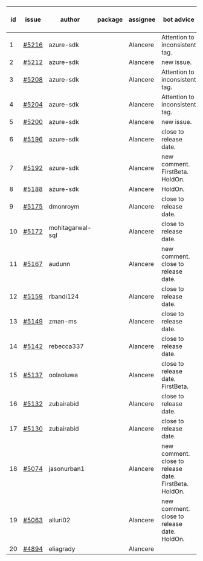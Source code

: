| id | issue | author | package | assignee | bot advice | created date of issue | target release date | date from target |
| ------ | ------ | ------ | ------ | ------ | ------ | ------ | ------ | :-----: |
| 1 | [#5216](https://github.com/Azure/sdk-release-request/issues/5216) | azure-sdk |  | Alancere | Attention to inconsistent tag. | 05-21 | 06-21 |  |
| 2 | [#5212](https://github.com/Azure/sdk-release-request/issues/5212) | azure-sdk |  | Alancere | new issue. | 05-21 | 06-21 |  |
| 3 | [#5208](https://github.com/Azure/sdk-release-request/issues/5208) | azure-sdk |  | Alancere | Attention to inconsistent tag. | 05-15 | 06-21 |  |
| 4 | [#5204](https://github.com/Azure/sdk-release-request/issues/5204) | azure-sdk |  | Alancere | Attention to inconsistent tag. | 05-15 | 06-21 |  |
| 5 | [#5200](https://github.com/Azure/sdk-release-request/issues/5200) | azure-sdk |  | Alancere | new issue. | 05-14 | 06-21 |  |
| 6 | [#5196](https://github.com/Azure/sdk-release-request/issues/5196) | azure-sdk |  | Alancere | close to release date. | 05-09 | 05-24 | 1 |
| 7 | [#5192](https://github.com/Azure/sdk-release-request/issues/5192) | azure-sdk |  | Alancere | new comment. FirstBeta. HoldOn. | 05-09 | fail to get. |  |
| 8 | [#5188](https://github.com/Azure/sdk-release-request/issues/5188) | azure-sdk |  | Alancere | HoldOn. | 05-08 | 06-21 |  |
| 9 | [#5175](https://github.com/Azure/sdk-release-request/issues/5175) | dmonroym |  | Alancere | close to release date. | 04-30 | 05-24 | 1 |
| 10 | [#5172](https://github.com/Azure/sdk-release-request/issues/5172) | mohitagarwal-sql |  | Alancere | close to release date. | 04-30 | 05-24 | 1 |
| 11 | [#5167](https://github.com/Azure/sdk-release-request/issues/5167) | audunn |  | Alancere | new comment. close to release date. | 04-29 | 05-24 | 1 |
| 12 | [#5159](https://github.com/Azure/sdk-release-request/issues/5159) | rbandi124 |  | Alancere | close to release date. | 04-24 | 05-24 | 1 |
| 13 | [#5149](https://github.com/Azure/sdk-release-request/issues/5149) | zman-ms |  | Alancere | close to release date. | 04-24 | 05-24 | 1 |
| 14 | [#5142](https://github.com/Azure/sdk-release-request/issues/5142) | rebecca337 |  | Alancere | close to release date. | 04-23 | 05-24 | 1 |
| 15 | [#5137](https://github.com/Azure/sdk-release-request/issues/5137) | oolaoluwa |  | Alancere | close to release date. FirstBeta. | 04-16 | 05-24 | 1 |
| 16 | [#5132](https://github.com/Azure/sdk-release-request/issues/5132) | zubairabid |  | Alancere | close to release date. | 04-12 | 05-24 | 1 |
| 17 | [#5130](https://github.com/Azure/sdk-release-request/issues/5130) | zubairabid |  | Alancere | close to release date. | 04-12 | 05-24 | 1 |
| 18 | [#5074](https://github.com/Azure/sdk-release-request/issues/5074) | jasonurban1 |  | Alancere | new comment. close to release date. FirstBeta. HoldOn. | 03-22 | 05-24 | 1 |
| 19 | [#5063](https://github.com/Azure/sdk-release-request/issues/5063) | alluri02 |  | Alancere | new comment. close to release date. HoldOn. | 03-20 | 05-24 | 1 |
| 20 | [#4894](https://github.com/Azure/sdk-release-request/issues/4894) | eliagrady |  | Alancere |  | 01-18 | 04-26 |  |
